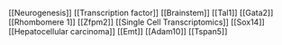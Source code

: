 [[Neurogenesis]]
[[Transcription factor]]
[[Brainstem]]
[[Tal1]]
[[Gata2]]
[[Rhombomere 1]]
[[Zfpm2]]
[[Single Cell Transcriptomics]]
[[Sox14]]
[[Hepatocellular carcinoma]]
[[Emt]]
[[Adam10]]
[[Tspan5]]
